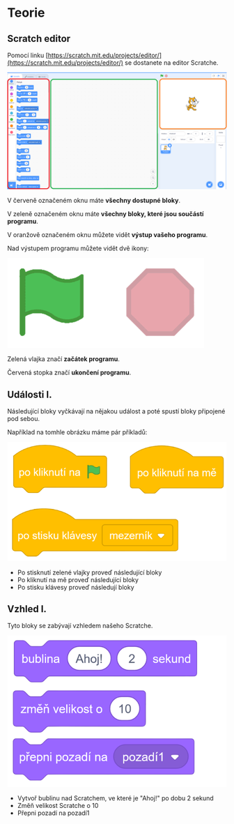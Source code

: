 # Teorie

## Scratch editor
Pomocí linku [https://scratch.mit.edu/projects/editor/](https://scratch.mit.edu/projects/editor/) se dostanete na editor Scratche.

![image](images/codespace.png)

V červeně označeném oknu máte **všechny dostupné bloky**.

V zeleně označeném oknu máte **všechny bloky, které jsou součástí programu**.

V oranžově označeném oknu můžete vidět **výstup vašeho programu**.

Nad výstupem programu můžete vidět dvě ikony:

![image](images/kontrola_programu.png)

Zelená vlajka značí **začátek programu**.

Červená stopka značí **ukončení programu**.

## Události I.

Následující bloky vyčkávají na nějakou událost a poté spustí bloky připojené pod sebou.

Například na tomhle obrázku máme pár příkladů:

![image](images/control_blocks.png)

- Po stisknutí zelené vlajky proveď následující bloky
- Po kliknutí na mě proveď následující bloky
- Po stisku klávesy proveď následují bloky

## Vzhled I.

Tyto bloky se zabývají vzhledem našeho Scratche.

![image](images/vzhled.png)

- Vytvoř bublinu nad Scratchem, ve které je "Ahoj!" po dobu 2 sekund
- Změň velikost Scratche o 10
- Přepni pozadí na pozadí1